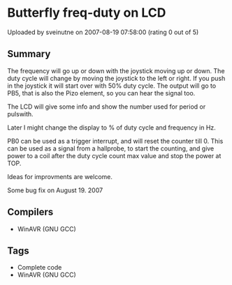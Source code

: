 # Butterfly freq-duty on LCD

Uploaded by sveinutne on 2007-08-19 07:58:00 (rating 0 out of 5)

## Summary

The frequency will go up or down with the joystick moving up or down. The duty cycle will change by moving the joystick to the left or right. If you push in the joystick it will start over with 50% duty cycle. The output will go to PB5, that is also the Pizo element, so you can hear the signal too.  

The LCD will give some info and show the number used for period or pulswith.  

Later I might change the display to % of duty cycle and frequency in Hz.  

PB0 can be used as a trigger interrupt, and will reset the counter till 0. This can be used as a signal from a hallprobe, to start the counting, and give power to a coil after the duty cycle count max value and stop the power at TOP.  

Ideas for improvments are welcome.  

Some bug fix on August 19. 2007

## Compilers

- WinAVR (GNU GCC)

## Tags

- Complete code
- WinAVR (GNU GCC)
